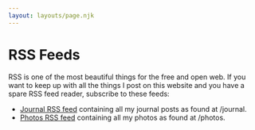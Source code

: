 ```yaml
---
layout: layouts/page.njk
---
```


# RSS Feeds

RSS is one of the most beautiful things for the free and open web. If you want to keep up with all the things I post on this website and you have a spare RSS feed reader, subscribe to these feeds:

- [Journal RSS feed](/journal/feed.xml) containing all my journal posts as found at /journal.
- [Photos RSS feed](/photos/feed.xml) containing all my photos as found at /photos.

